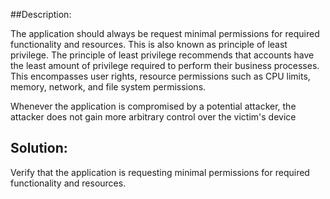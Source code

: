 ##Description:

The application should always be request minimal permissions for required functionality and
resources. This is also known as principle of least privilege. The principle of least privilege 
recommends that accounts have the least amount of privilege required to perform their 
business processes. This encompasses user rights, resource permissions such as CPU limits, 
memory, network, and file system permissions. 

Whenever the application is compromised by a potential attacker, the attacker does not gain more arbitrary control over the victim's device

## Solution:

Verify that the application is requesting minimal permissions for required functionality and
resources.

